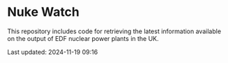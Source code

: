 # Nuke Watch

This repository includes code for retrieving the latest information available on the output of EDF nuclear power plants in the UK.

Last updated: 2024-11-19 09:16